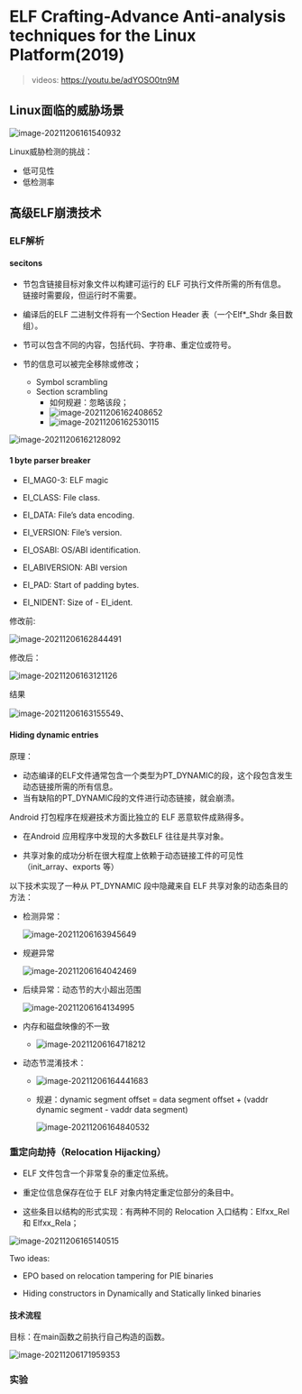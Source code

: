 # ELF Crafting-Advance Anti-analysis techniques for the Linux Platform(2019)

> videos: https://youtu.be/adYOSO0tn9M

## Linux面临的威胁场景

![image-20211206161540932](http://gavinl1b0223342.oss-cn-beijing.aliyuncs.com/img/image-20211206161540932.png)

Linux威胁检测的挑战：

* 低可见性
* 低检测率

## 高级ELF崩溃技术

### ELF解析

#### secitons

- 节包含链接目标对象文件以构建可运行的 ELF 可执行文件所需的所有信息。链接时需要段，但运行时不需要。

- 编译后的ELF 二进制文件将有一个Section Header 表（一个Elf*_Shdr 条目数组）。

- 节可以包含不同的内容，包括代码、字符串、重定位或符号。
- 节的信息可以被完全移除或修改；
  - Symbol scrambling
  - Section scrambling
    - 如何规避：忽略该段；
    - ![image-20211206162408652](http://gavinl1b0223342.oss-cn-beijing.aliyuncs.com/img/image-20211206162408652.png)
    - ![image-20211206162530115](http://gavinl1b0223342.oss-cn-beijing.aliyuncs.com/img/image-20211206162530115.png)

![image-20211206162128092](http://gavinl1b0223342.oss-cn-beijing.aliyuncs.com/img/image-20211206162128092.png)

#### 1 byte parser breaker

- EI_MAG0-3: ELF magic 

- EI_CLASS: File class. 

- EI_DATA: File’s data encoding. 

- EI_VERSION: File’s version. 

- EI_OSABI: OS/ABI identification.

- EI_ABIVERSION: ABI version 

- EI_PAD: Start of padding bytes. 

- EI_NIDENT: Size of - EI_ident.

修改前:

![image-20211206162844491](http://gavinl1b0223342.oss-cn-beijing.aliyuncs.com/img/image-20211206162844491.png)

修改后：

![image-20211206163121126](http://gavinl1b0223342.oss-cn-beijing.aliyuncs.com/img/image-20211206163121126.png)

结果

![image-20211206163155549](http://gavinl1b0223342.oss-cn-beijing.aliyuncs.com/img/image-20211206163155549.png)、

#### Hiding dynamic entries

原理：

- 动态编译的ELF文件通常包含一个类型为PT_DYNAMIC的段，这个段包含发生动态链接所需的所有信息。
- 当有缺陷的PT_DYNAMIC段的文件进行动态链接，就会崩溃。

Android 打包程序在规避技术方面比独立的 ELF 恶意软件成熟得多。

- 在Android 应用程序中发现的大多数ELF 往往是共享对象。

- 共享对象的成功分析在很大程度上依赖于动态链接工件的可见性 （init_array、exports 等）

以下技术实现了一种从 PT_DYNAMIC 段中隐藏来自 ELF 共享对象的动态条目的方法：

- 检测异常：

  ![image-20211206163945649](http://gavinl1b0223342.oss-cn-beijing.aliyuncs.com/img/image-20211206163945649.png)

- 规避异常

  ![image-20211206164042469](http://gavinl1b0223342.oss-cn-beijing.aliyuncs.com/img/image-20211206164042469.png)

- 后续异常：动态节的大小超出范围

  ![image-20211206164134995](http://gavinl1b0223342.oss-cn-beijing.aliyuncs.com/img/image-20211206164134995.png)

- 内存和磁盘映像的不一致
  - ![image-20211206164718212](http://gavinl1b0223342.oss-cn-beijing.aliyuncs.com/img/image-20211206164718212.png)

- 动态节混淆技术：
  - ![image-20211206164441683](http://gavinl1b0223342.oss-cn-beijing.aliyuncs.com/img/image-20211206164441683.png)
  
  - 规避：dynamic segment offset = data segment offset + (vaddr dynamic segment - vaddr data segment)
  
    ![image-20211206164840532](http://gavinl1b0223342.oss-cn-beijing.aliyuncs.com/img/image-20211206164840532.png)

### 重定向劫持（Relocation Hijacking）

- ELF 文件包含一个非常复杂的重定位系统。

- 重定位信息保存在位于 ELF 对象内特定重定位部分的条目中。

- 这些条目以结构的形式实现：有两种不同的 Relocation 入口结构：Elfxx_Rel 和 Elfxx_Rela；



![image-20211206165140515](http://gavinl1b0223342.oss-cn-beijing.aliyuncs.com/img/image-20211206165140515.png)

Two ideas:

- EPO based on relocation tampering for PIE binaries

- Hiding constructors in Dynamically and Statically linked binaries

#### 技术流程

目标：在main函数之前执行自己构造的函数。

![image-20211206171959353](http://gavinl1b0223342.oss-cn-beijing.aliyuncs.com/img/image-20211206171959353.png)

### 实验

